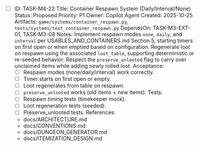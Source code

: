 - [ ] ID: TASK-M4-22
  Title: Container Respawn System (Daily/Interval/None)
  Status: Proposed
  Priority: P1
  Owner: Copilot Agent
  Created: 2025-10-25
  Artifacts: `game/systems/container_respawn.py`, `tests/systems/test_container_respawn.py`
  DependsOn: TASK-M3-EXT-01, TASK-M3-08
  Notes:
  Implement respawn modes `none`, `daily`, and `interval` per USABLES_AND_CONTAINERS.md Section 5, starting timers on first open or when emptied based on configuration.
  Regenerate loot on respawn using the associated `loot_table`, supporting deterministic or re-seeded behavior.
  Respect the `preserve_unlooted` flag to carry over unclaimed items while adding newly rolled loot.
  Acceptance:
  - [ ] Respawn modes (none/daily/interval) work correctly.
  - [ ] Timer starts on first open or empty.
  - [ ] Loot regenerates from table on respawn.
  - [ ] `preserve_unlooted` works (old items + new items).
  Tests:
  - [ ] Respawn timing tests (timekeeper mock).
  - [ ] Loot regeneration tests (seeded).
  - [ ] Preserve_unlooted tests.
  References:
  - docs/ARCHITECTURE.md
  - docs/CONVENTIONS.md
  - docs/DUNGEON_GENERATOR.md
  - docs/ITEMIZATION_DESIGN.md
